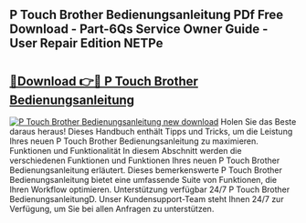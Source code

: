 ## P Touch Brother Bedienungsanleitung PDf Free Download - Part-6Qs Service Owner Guide - User Repair Edition NETPe

# <h2><a href="http://df647m.blite.top/?on=P+Touch+Brother+Bedienungsanleitung">🔗Download 👉🔴 P Touch Brother Bedienungsanleitung</a></h2>

[![P Touch Brother Bedienungsanleitung new download](https://i.imgur.com/lujVjoI.png)](http://df647m.blite.top/?on=P+Touch+Brother+Bedienungsanleitung)
Holen Sie das Beste daraus heraus! Dieses Handbuch enthält Tipps und Tricks, um die Leistung Ihres neuen P Touch Brother Bedienungsanleitung zu maximieren. Funktionen und Funktionalität In diesem Abschnitt werden die verschiedenen Funktionen und Funktionen Ihres neuen P Touch Brother Bedienungsanleitung erläutert. Dieses bemerkenswerte P Touch Brother Bedienungsanleitung bietet eine umfassende Suite von Funktionen, die Ihren Workflow optimieren. Unterstützung verfügbar 24/7 P Touch Brother BedienungsanleitungD. Unser Kundensupport-Team steht Ihnen 24/7 zur Verfügung, um Sie bei allen Anfragen zu unterstützen.
